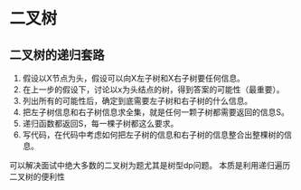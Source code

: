 # 二叉树

## 二叉树的递归套路
1. 假设以X节点为头，假设可以向X左子树和X右子树要任何信息。
2. 在上一步的假设下，讨论以x为头结点的树，得到答案的可能性（最重要）。
3. 列出所有的可能性后，确定到底需要左子树和右子树的什么信息。
4. 把左子树信息和右子树信息求全集，就是任何一颗子树都需要返回的信息S。
5. 递归函数都返回S，每一棵子树都这么要求。
6. 写代码，在代码中考虑如何把左子树的信息和右子树的信息整合出整棵树的信息。

可以解决面试中绝大多数的二叉树为题尤其是树型dp问题。
本质是利用递归遍历二叉树的便利性


